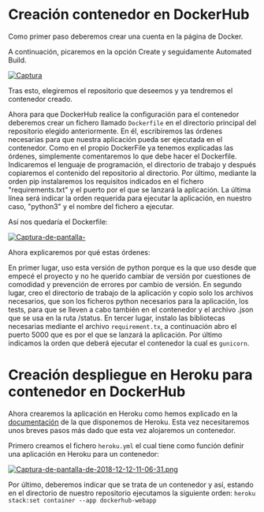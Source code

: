 # Creación contenedor en DockerHub

Como primer paso deberemos crear una cuenta en la página de Docker.

A continuación, picaremos en la opción Create y seguidamente Automated Build.

[![Captura](https://i.postimg.cc/2yy0SgHj/Captura-de-pantalla-de-2018-12-12-10-42-58.png)](https://postimg.cc/RJr7Pp52)

Tras esto, elegiremos el repositorio que deseemos y ya tendremos el contenedor creado.

Ahora para que DockerHub realice la configuración para el contenedor deberemos crear un fichero llamado `Dockerfile` en el directorio principal del repositorio elegido anteriormente. En él, escribiremos las órdenes necesarias para que nuestra aplicación pueda ser ejecutada en el contenedor. Como en el propio DockerFile ya tenemos explicadas las órdenes, simplemente comentaremos lo que debe hacer el Dockerfile. Indicaremos el lenguaje de programación, el directorio de trabajo y después copiaremos el contenido del repositorio al directorio. Por último, mediante la orden pip instalaremos los requisitos indicados en el fichero "requirements.txt" y el puerto por el que se lanzará la aplicación. La última línea será indicar la orden requerida para ejecutar la aplicación, en nuestro caso, "python3" y el nombre del fichero a ejecutar.

Así nos quedaría el Dockerfile:

[![Captura-de-pantalla-](https://i.postimg.cc/9QLSVP4y/Captura-de-pantalla-de-2018-12-16-18-20-37.png)](https://postimg.cc/nXQTGDGL)

Ahora explicaremos por qué estas órdenes:

En primer lugar, uso esta versión de python porque es la que uso desde que empecé el proyecto y no he querido cambiar de versión por cuestiones de comodidad y prevención de errores por cambio de versión. En segundo lugar, creo el directorio de trabajo de la aplicación y copio solo los archivos necesarios, que son los ficheros python necesarios para la aplicación, los tests, para que se lleven a cabo también en el contenedor y el archivo .json que se usa en la ruta /status. En tercer lugar, instalo las bibliotecas necesarias mediante el archivo `requirement.tx`, a continuación abro el puerto 5000 que es por el que se lanzará la aplicación. Por último indicamos la orden que deberá ejecutar el contenedor la cual es `gunicorn`.

# Creación despliegue en Heroku para contenedor en DockerHub

Ahora crearemos la aplicación en Heroku como hemos explicado en la [documentación](proyecto-iv-1819/doc/despliegueHeroku.md) de la que disponemos de Heroku. Esta vez necesitaremos unos breves pasos más dado que esta vez alojaremos un contenedor.

Primero creamos el fichero `heroku.yml` el cual tiene como función definir una aplicación en Heroku para un contenedor:

[![Captura-de-pantalla-de-2018-12-12-11-06-31.png](https://i.postimg.cc/qRZQF4rc/Captura-de-pantalla-de-2018-12-12-11-06-31.png)](https://postimg.cc/1nwpnxf4)

Por último, deberemos indicar que se trata de un contenedor y así, estando en el directorio de nuestro repositorio ejecutamos la siguiente orden: `heroku stack:set container --app dockerhub-webapp`
